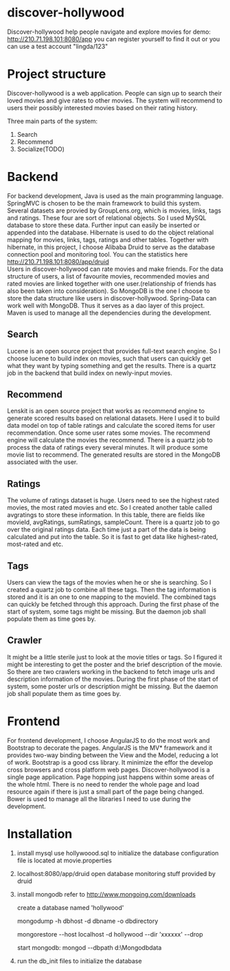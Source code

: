 # discover-hollywood
Discover-hollywood help people navigate and explore movies
for demo: http://210.71.198.101:8080/app
you can register yourself to find it out or you can use a test account "lingda/123"

# Project structure
Discover-hollywood is a web application.  People can sign up to search their loved movies and give rates to other movies. The system will recommend to users their possibly interested movies based on their rating history.

Three main parts of the system:
1.  Search
2.  Recommend
3.  Socialize(TODO)

# Backend
For backend development, Java is used as the main programming language.  SpringMVC is chosen to be the main framework to build this system.  Several datasets are provied by GroupLens.org, which is movies, links, tags and ratings.  These four are sort of relational objects.  So I used MySQL database to store these data.  Further input can easily be inserted or appended into the database.
Hibernate is used to do the object relational mapping for movies, links, tags, ratings and other tables.  Together with hibernate, in this project, I choose Alibaba Druid to serve as the database connection pool and monitoring tool.  You can the statistics here http://210.71.198.101:8080/app/druid  
Users in discover-hollywood can rate movies and make friends.  For the data structure of users, a list of favourite movies, recommended movies and rated movies are linked together with one user.(relationship of friends has also been taken into consideration).  So MongoDB is the one I choose to store the data structure like users in discover-hollywood.
Spring-Data can work well with MongoDB.  Thus it serves as a dao layer of this project.  Maven is used to manage all the dependencies during the development.

## Search
Lucene is an open source project that provides full-text search engine.  So I choose lucene to build index on movies, such that users can quickly get what they want by typing something and get the results.  There is a quartz job in the backend that build index on newly-input movies.

## Recommend
Lenskit is an open source project that works as recommend engine to generate scored results based on relational datasets.  Here I used it to build data model on top of table ratings and calculate the scored items for user recommendation.  Once some user rates some movies.  The recommend engine will calculate the movies the recommend.  There is a quartz job to process the data of ratings every several minutes.  It will produce some movie list to recommend.  The generated results are stored in the MongoDB associated with the user.

## Ratings
The volume of ratings dataset is huge.  Users need to see the highest rated movies, the most rated movies and etc.  So I created another table called avgratings to store these information.  In this table, there are fields like movieId, avgRatings, sumRatings, sampleCount.  There is a quartz job to go over the original ratings data. Each time just a part of the data is being calculated and put into the table.  So it is fast to get data like highest-rated, most-rated and etc.

## Tags
Users can view the tags of the movies when he or she is searching.  So I created a quartz job to combine all these tags.  Then the tag information is stored and it is an one to one mapping to the movieId.  The combined tags can quickly be fetched through this approach.
During the first phase of the start of system, some tags might be missing.  But the daemon job shall populate them as time goes by.

## Crawler
It might be a little sterile just to look at the movie titles or tags.  So I figured it might be interesting to get the poster and the brief description of the movie.  So there are two crawlers working in the backend to fetch image urls and description information of the movies.  During the first phase of the start of system, some poster urls or description might be missing.  But the daemon job shall populate them as time goes by.

# Frontend
For frontend development, I choose AngularJS to do the most work and Bootstrap to decorate the pages.  AngularJS is the MV* framework and it provides two-way binding between the View and the Model, reducing a lot of work.  Bootstrap is a good css library.  It minimize the effor the develop cross browsers and cross platform web pages.  Discover-hollywood is a single page application.  Page hopping just happens within some areas of the whole html.  There is no need to render the whole page and load resource again if there is just a small part of the page being changed.  Bower is used to manage all the libraries I need to use during the development.

# Installation
 1. install mysql
    use hollywoood.sql to initialize the database
    configuration file is located at movie.properties

2. localhost:8080/app/druid
    open database monitoring stuff provided by druid

3. install mongodb
    refer to http://www.mongoing.com/downloads

    create a database named 'hollywood'

    mongodump -h dbhost -d dbname -o dbdirectory

    mongorestore --host localhost -d hollywood --dir 'xxxxxx' --drop
    
    start mongodb: mongod --dbpath d:\Mongodbdata

4. run the db_init files to initialize the database
 



